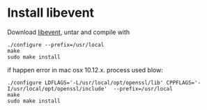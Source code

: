 # Install libevent
Download [libevent](http://libevent.org/), untar and compile with

```Shell
./configure --prefix=/usr/local 
make
sudo make install
```

if happen error in mac osx 10.12.x. process used blow:

```Shell
./configure LDFLAGS='-L/usr/local/opt/openssl/lib' CPPFLAGS='-I/usr/local/opt/openssl/include'  --prefix=/usr/local
make
sudo make install
```



